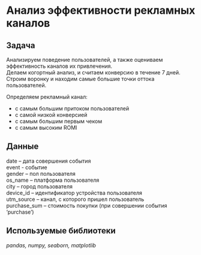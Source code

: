 # Анализ эффективности рекламных каналов

## Задача 
Анализируем поведение пользователей, а также оцениваем эффективность каналов их привлечения.  
Делаем когортный анализ, и считаем конверсию в течение 7 дней.  
Строим воронку и находим самые большие точки оттока пользователей.   

Определяем рекламный канал:  
- с самым большим притоком пользователей  
- с самой низкой конверсией  
- с самым большим первым чеком  
- с самым высоким ROMI  

## Данные

date – дата совершения события  
event - событие  
gender – пол пользователя  
os_name – платформа пользователя  
city – город пользователя  
device_id – идентификатор устройства пользователя  
utm_source – канал, с которого пришел пользователь  
purchase_sum – стоимость покупки (при совершении события ‘purchase’)  

## Используемые библиотеки

*pandas, numpy, seaborn, matplotlib* 
